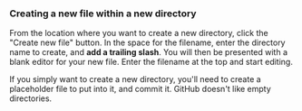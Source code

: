 ### Creating a new file within a new directory

From the location where you want to create a new directory, click the "Create new file" button.
In the space for the filename, enter the directory name to create, and **add a trailing slash**.
You will then be presented with a blank editor for your new file.  Enter the filename at the top and start editing.

If you simply want to create a new directory, you'll need to create a placeholder file to put into it, and commit it.
GitHub doesn't like empty directories.
